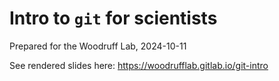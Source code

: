 # Intro to `git` for scientists

Prepared for the Woodruff Lab, 2024-10-11

See rendered slides here: https://woodrufflab.gitlab.io/git-intro

